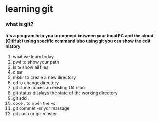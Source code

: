 # learning git
### what is git?
#### it's a program help you to connect between your local PC and the cloud (GitHub) using specific command also using git you can show the edit history 
1. what we learn today
1. pwd to show your path 
2. ls to show all files 
3. clear 
4. mkdir to create a new directory
5. cd to change directory
6. git clone copies an existing Git repo
7. git status displays the state of the working directory
8. git add . 
9. code .  to open the vs
10. git commet -m'yor massage'
11. git push origin master 
 
